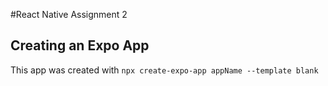 #React Native Assignment 2

## Creating an Expo App

This app was created with `npx create-expo-app appName --template blank`
